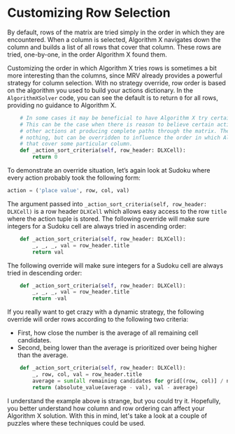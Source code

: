 # Customizing Row Selection

By default, rows of the matrix are tried simply in the order in which they are encountered. When a column is selected, Algorithm X navigates down the column and builds a list of all rows that cover that column. These rows are tried, one-by-one, in the order Algorithm X found them.

Customizing the order in which Algorithm X tries rows is sometimes a bit more interesting than the columns, since MRV already provides a powerful strategy for column selection.  With no strategy override, row order is based on the algorithm you used to build your actions dictionary. In the `AlgorithmXSolver` code, you can see the default is to return `0` for all rows, providing no guidance to Algorithm X.

```python
    # In some cases it may be beneficial to have Algorithm X try certain paths through the matrix.
    # This can be the case when there is reason to believe certain actions have a better chance than
    # other actions at producing complete paths through the matrix. The method included here does
    # nothing, but can be overridden to influence the order in which Algorithm X tries rows (actions) 
    # that cover some particular column.
    def _action_sort_criteria(self, row_header: DLXCell):
        return 0
```

To demonstrate an override situation, let’s again look at Sudoku where every action probably took the following form:

```python
action = ('place value', row, col, val)
```

The argument passed into `_action_sort_criteria(self, row_header: DLXCell)` is a row header `DLXCell` which allows easy access to the row `title` where the action tuple is stored. The following override will make sure integers for a Sudoku cell are always tried in ascending order:

```python
    def _action_sort_criteria(self, row_header: DLXCell):
        _, _, _, val = row_header.title
        return val
```

The following override will make sure integers for a Sudoku cell are always tried in descending order:

```python
    def _action_sort_criteria(self, row_header: DLXCell):
        _, _, _, val = row_header.title
        return -val
```

If you really want to get crazy with a dynamic strategy, the following override will order rows according to the following two criteria:

* First, how close the number is the average of all remaining cell candidates.
* Second, being lower than the average is prioritized over being higher than the average. 

```python
    def _action_sort_criteria(self, row_header: DLXCell):
        _, row, col, val = row_header.title
        average = sum(all remaining candidates for grid[(row, col)] / number of remaining candidates
        return (absolute_value(average - val), val - average)
```

I understand the example above is strange, but you could try it. Hopefully, you better understand how column and row ordering can affect your Algorithm X solution. With this in mind, let's take a look at a couple of puzzles where these techniques could be used.

<BR>